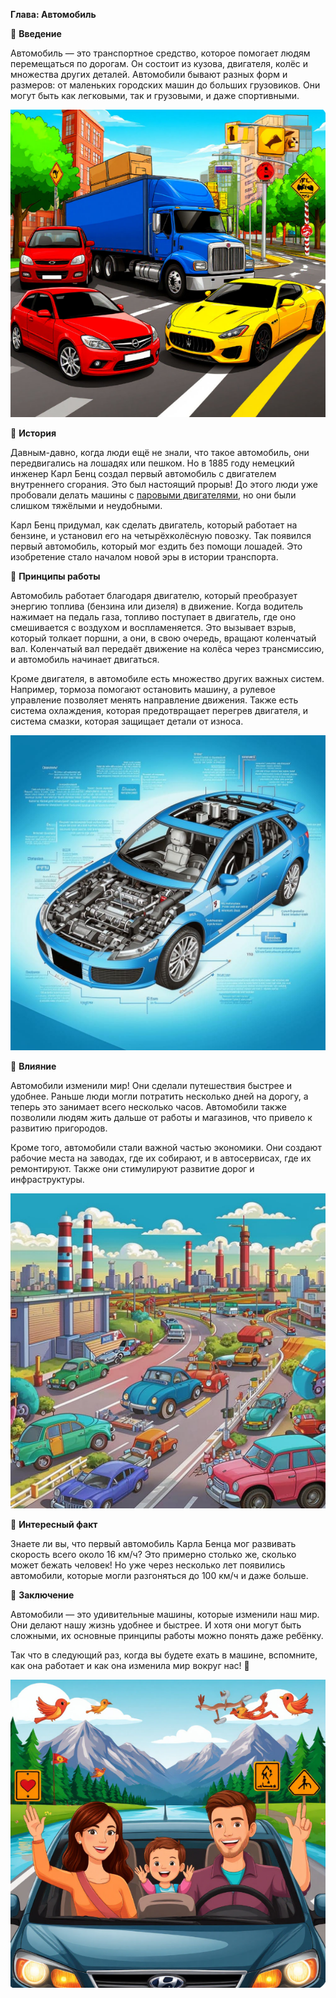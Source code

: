 **Глава: Автомобиль**

🚗 **Введение**

Автомобиль — это транспортное средство, которое помогает людям перемещаться по дорогам. Он состоит из кузова, двигателя, колёс и множества других деталей. Автомобили бывают разных форм и размеров: от маленьких городских машин до больших грузовиков. Они могут быть как легковыми, так и грузовыми, и даже спортивными. 

![Разнообразие автомобилей](media/cars/introduction.png)

🚗 **История**

Давным-давно, когда люди ещё не знали, что такое автомобиль, они передвигались на лошадях или пешком. Но в 1885 году немецкий инженер Карл Бенц создал первый автомобиль с двигателем внутреннего сгорания. Это был настоящий прорыв! До этого люди уже пробовали делать машины с [паровыми двигателями](Паровой_двигатель.md#паровой-двигатель), но они были слишком тяжёлыми и неудобными. 

Карл Бенц придумал, как сделать двигатель, который работает на бензине, и установил его на четырёхколёсную повозку. Так появился первый автомобиль, который мог ездить без помощи лошадей. Это изобретение стало началом новой эры в истории транспорта.

🚗 **Принципы работы**

Автомобиль работает благодаря двигателю, который преобразует энергию топлива (бензина или дизеля) в движение. Когда водитель нажимает на педаль газа, топливо поступает в двигатель, где оно смешивается с воздухом и воспламеняется. Это вызывает взрыв, который толкает поршни, а они, в свою очередь, вращают коленчатый вал. Коленчатый вал передаёт движение на колёса через трансмиссию, и автомобиль начинает двигаться.

Кроме двигателя, в автомобиле есть множество других важных систем. Например, тормоза помогают остановить машину, а рулевое управление позволяет менять направление движения. Также есть система охлаждения, которая предотвращает перегрев двигателя, и система смазки, которая защищает детали от износа.

![Как двигатель приводит колёса в движенией](media/cars/work.png)

🚗 **Влияние**

Автомобили изменили мир! Они сделали путешествия быстрее и удобнее. Раньше люди могли потратить несколько дней на дорогу, а теперь это занимает всего несколько часов. Автомобили также позволили людям жить дальше от работы и магазинов, что привело к развитию пригородов.

Кроме того, автомобили стали важной частью экономики. Они создают рабочие места на заводах, где их собирают, и в автосервисах, где их ремонтируют. Также они стимулируют развитие дорог и инфраструктуры.

![Автомобили меняют мир](media/cars/influence.png)

🚗 **Интересный факт**

Знаете ли вы, что первый автомобиль Карла Бенца мог развивать скорость всего около 16 км/ч? Это примерно столько же, сколько может бежать человек! Но уже через несколько лет появились автомобили, которые могли разгоняться до 100 км/ч и даже больше. 

🚗 **Заключение**

Автомобили — это удивительные машины, которые изменили наш мир. Они делают нашу жизнь удобнее и быстрее. И хотя они могут быть сложными, их основные принципы работы можно понять даже ребёнку. 

Так что в следующий раз, когда вы будете ехать в машине, вспомните, как она работает и как она изменила мир вокруг нас! 🚗

![Автомобили сегодня](media/cars/end.png)
